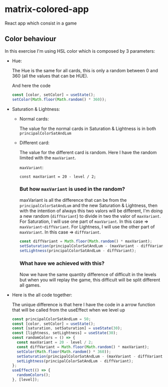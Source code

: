 # matrix-colored-app

React app which consist in a game

## Color behaviour

In this exercise I'm using HSL color which is composed by 3 parameters:

- Hue:

  The Hue is the same for all cards, this is only a random between 0 and 360 (all the values that can be HUE).

  And here the code

  ```jsx
  const [color, setColor] = useState();
  setColor(Math.floor(Math.random() * 360));
  ```

- Saturation & Lightness:

  - Normal cards:

    The value for the normal cards in Saturation & Lightness is in both `principalColorSatAndLum`

  - Different card:

    The value for the different card is random. Here I have the random limited with the `maxVariant`.

    `maxVariant`:

        const maxVariant = 20 - level / 2;

    ### But how `maxVariant` is used in the random?

    maxVariant is all the difference that can be from the `principalColorSatAndLum` and the new Saturation & Lightness, then with the intention of always this two valors will be different, I'm doing a new random (`diffVariant`) to divide in two the valor of `maxVariant`.
    For Saturation, I will use one part of `maxVariant`. In this case => `maxVariant`-`diffVariant`.
    For Lightness, I will use the other part of `maxVariant`. In this case => `diffVariant`.

    ```jsx
    const diffVariant = Math.floor(Math.random() * maxVariant);
    setSaturation(principalColorSatAndLum - (maxVariant - diffVariant));
    setLightness(principalColorSatAndLum - diffVariant);
    ```

    ### What have we achieved with this?

    Now we have the same quantity difference of difficult in the levels but when you will replay the game, this difficult will be split different all games.

* Here is the all code together:

  The unique difference is that here I have the code in a arrow function that will be called from the useEffect when we level up

  ```jsx
  const principalColorSatAndLum = 50;
  const [color, setColor] = useState();
  const [saturation, setSaturation] = useState(30);
  const [lightness, setLightness] = useState(30);
  const randomColors = () => {
    const maxVariant = 20 - level / 2;
    const diffVariant = Math.floor(Math.random() * maxVariant);
    setColor(Math.floor(Math.random() * 360));
    setSaturation(principalColorSatAndLum - (maxVariant - diffVariant));
    setLightness(principalColorSatAndLum - diffVariant);
  };
  useEffect(() => {
    randomColors();
  }, [level]);
  ```

